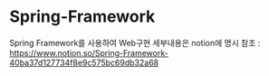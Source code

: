 # Spring-Framework
Spring Framework를 사용하여 Web구현
세부내용은 notion에 명시
참조 : https://www.notion.so/Spring-Framework-40ba37d127734f8e9c575bc69db32a68
